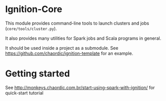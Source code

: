 Ignition-Core
=============

This module provides command-line tools to launch clusters and jobs (`core/tools/cluster.py`).

It also provides many utilities for Spark jobs and Scala programs in general.

It should be used inside a project as a submodule. See https://github.com/chaordic/ignition-template for an example. 

# Getting started
See http://monkeys.chaordic.com.br/start-using-spark-with-ignition/ for quick-start tutorial
